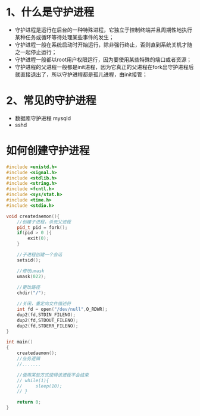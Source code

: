 # 1、什么是守护进程

- 守护进程是运行在后台的一种特殊进程，它独立于控制终端并且周期性地执行某种任务或循环等待处理某些事件的发生；
- 守护进程一般在系统启动时开始运行，除非强行终止，否则直到系统关机才随之一起停止运行；
- 守护进程一般都以root用户权限运行，因为要使用某些特殊的端口或者资源；
- 守护进程的父进程一般都是init进程，因为它真正的父进程在fork出守护进程后就直接退出了，所以守护进程都是孤儿进程，由init接管；

# 2、常见的守护进程

- 数据库守护进程 mysqld
- sshd

# 如何创建守护进程

```cpp
#include <unistd.h>
#include <signal.h>
#include <stdlib.h>
#include <string.h>
#include <fcntl.h>
#include <sys/stat.h>
#include <time.h>
#include <stdio.h>

void createdaemon(){
    //创建子进程，杀死父进程
    pid_t pid = fork();
    if(pid > 0 ){
        exit(0);
    } 

    //子进程创建一个会话
    setsid();

    //修改umask
    umask(022);
    
    //更改路径
    chdir("/");

    //关闭，重定向文件描述符
    int fd = open("/dev/null",O_RDWR);
    dup2(fd,STDIN_FILENO);
    dup2(fd,STDOUT_FILENO);
    dup2(fd,STDERR_FILENO);
}

int main()
{
    createdaemon();
    //业务逻辑
    //.......

    //使用某些方式使得该进程不会结束
    // while(1){
    //     sleep(10);
    // }

    return 0;
}

```

